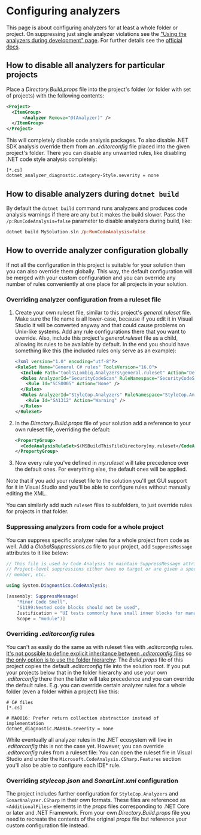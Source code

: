# Configuring analyzers

This page is about configuring analyzers for at least a whole folder or project. On suppressing just single analyzer violations see the ["Using the analyzers during development" page](UsingAnalyzersDuringDevelopment.md). For further details see the [official docs](https://docs.microsoft.com/en-us/visualstudio/code-quality/use-roslyn-analyzers).

## How to disable all analyzers for particular projects

Place a *Directory.Build.props* file into the project's folder (or folder with set of projects) with the following contents:

```xml
<Project>
  <ItemGroup> 
      <Analyzer Remove="@(Analyzer)" /> 
  </ItemGroup>
</Project>
```

This will completely disable code analysis packages. To also disable .NET SDK analysis override them from an *.editorconfig* file placed into the given project's folder. There you can disable any unwanted rules, like disabling .NET code style analysis completely:

```
[*.cs]
dotnet_analyzer_diagnostic.category-Style.severity = none
```

## How to disable analyzers during `dotnet build`

By default the `dotnet build` command runs analyzers and produces code analysis warnings if there are any but it makes the build slower. Pass the `/p:RunCodeAnalysis=false` parameter to disable analyzers during build, like:

```ps
dotnet build MySolution.sln /p:RunCodeAnalysis=false
```

## How to override analyzer configuration globally

If not all the configuration in this project is suitable for your solution then you can also override them globally. This way, the default configuration will be merged with your custom configuration and you can override any number of rules conveniently at one place for all projects in your solution.

### Overriding analyzer configuration from a ruleset file

1. Create your own ruleset file, similar to this project's *general.ruleset* file. Make sure the file name is all lower-case, because if you edit it in Visual Studio it will be converted anyway and that could cause problems on Unix-like systems. Add any rule configurations there that you want to override. Also, include this project's *general.ruleset* file as a child, allowing its rules to be available by default. In the end you should have something like this (the included rules only serve as an example):

    ```xml
    <?xml version="1.0" encoding="utf-8"?>
    <RuleSet Name="General C# rules" ToolsVersion="16.0">
      <Include Path="tools\Lombiq.Analyzers\general.ruleset" Action="Default" />
      <Rules AnalyzerId="SecurityCodeScan" RuleNamespace="SecurityCodeScan">
        <Rule Id="SCS0005" Action="None" />
      </Rules>
      <Rules AnalyzerId="StyleCop.Analyzers" RuleNamespace="StyleCop.Analyzers">
        <Rule Id="SA1312" Action="Warning" />
      </Rules>
    </RuleSet>
    ```

2. In the *Directory.Build.props* file of your solution add a reference to your own ruleset file, overriding the default:

    ```xml
    <PropertyGroup>
      <CodeAnalysisRuleSet>$(MSBuildThisFileDirectory)my.ruleset</CodeAnalysisRuleSet>
    </PropertyGroup>
    ```

3. Now every rule you've defined in *my.ruleset* will take precedence over the default ones. For everything else, the default ones will be applied.

Note that if you add your ruleset file to the solution you'll get GUI support for it in Visual Studio and you'll be able to configure rules without manually editing the XML.

You can similarly add such `ruleset` files to subfolders, to just override rules for projects in that folder.

### Suppressing analyzers from code for a whole project

You can suppress specific analyzer rules for a whole project from code as well. Add a *GlobalSuppressions.cs* file to your project, add `SuppressMessage` attributes to it like below:

```csharp
// This file is used by Code Analysis to maintain SuppressMessage attributes that are applied to this project.
// Project-level suppressions either have no target or are given a specific target and scoped to a namespace, type,
// member, etc.

using System.Diagnostics.CodeAnalysis;

[assembly: SuppressMessage(
    "Minor Code Smell",
    "S1199:Nested code blocks should not be used",
    Justification = "UI tests commonly have small inner blocks for managing one-off elements like dropdowns.",
    Scope = "module")]
```

### Overriding *.editorconfig* rules

You can't as easily do the same as with ruleset files with *.editorconfig* rules. [It's not possible to define explicit inheritance between *.editorconfig* files](https://github.com/editorconfig/editorconfig/issues/236) so [the only option is to use the folder hierarchy](https://stackoverflow.com/a/58556556/220230): The *Build.props* file of this project copies the default *.editorconfig* file into the solution root. If you put your projects below that in the folder hierarchy and use your own *.editorconfig* there then the latter will take precedence and you can override the default rules. E.g. you can override certain analyzer rules for a whole folder (even a folder within a project) like this:

```editor-config
# C# files
[*.cs]

# MA0016: Prefer return collection abstraction instead of implementation
dotnet_diagnostic.MA0016.severity = none
```

While eventually all analyzer rules in the .NET ecosystem will live in *.editorconfig* this is not the case yet. However, you can override *.editorconfig* rules from a ruleset file: You can open the ruleset file in Visual Studio and under the `Microsoft.CodeAnalysis.CSharp.Features` section you'll also be able to configure each IDE\* rule.

### Overriding *stylecop.json* and *SonarLint.xml* configuration

The project includes further configuration for `StyleCop.Analyzers` and `SonarAnalyzer.CSharp` in their own formats. These files are referenced as `<AdditionalFiles>` elements in the *props* files corresponding to .NET Core or later and .NET Framework. From your own *Directory.Build.props* file you need to recreate the contents of the original *props* file but reference your custom configuration file instead.

